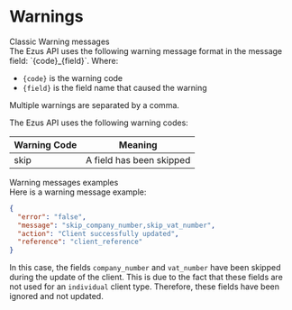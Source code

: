 # Warnings

<aside class="notice">
Classic Warning messages
</aside>
The Ezus API uses the following warning message format in the message field: `{code}_{field}`. Where:

- `{code}` is the warning code
- `{field}` is the field name that caused the warning

Multiple warnings are separated by a comma.

The Ezus API uses the following warning codes:

| Warning Code | Meaning                  |
| ------------ | ------------------------ |
| skip         | A field has been skipped |

<aside class="notice">
Warning messages examples
</aside>
Here is a warning message example:

```json
{
  "error": "false",
  "message": "skip_company_number,skip_vat_number",
  "action": "Client successfully updated",
  "reference": "client_reference"
}
```

In this case, the fields `company_number` and `vat_number` have been skipped during the update of the client. This is due to the fact that these fields are not used for an `individual` client type. Therefore, these fields have been ignored and not updated.
